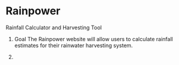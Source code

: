 # Rainpower
Rainfall Calculator and Harvesting Tool

1. Goal
The Rainpower website will allow users to calculate rainfall estimates for their rainwater harvesting system.

2.
